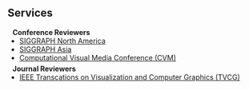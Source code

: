 ## Services

<h4 style="margin:0 10px 0;">Conference Reviewers</h4>

<ul style="margin:0 0 5px;">
  <li><a href=""><autocolor>SIGGRAPH North America</autocolor></a></li>
  <li><a href=""><autocolor>SIGGRAPH Asia</autocolor></a></li>
  <li><a href="http://iccvm.org/"><autocolor>Computational Visual Media Conference (CVM)</autocolor></a></li>
</ul>

<h4 style="margin:0 10px 0;">Journal Reviewers</h4>

<ul style="margin:0 0 20px;">
  <li><a href="https://ieeexplore.ieee.org/xpl/RecentIssue.jsp?punumber=2945"><autocolor>IEEE Transcations on Visualization and Computer Graphics (TVCG)</autocolor></a></li>
</ul>
